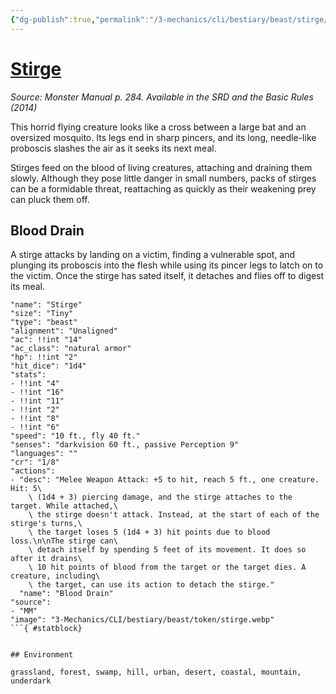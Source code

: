 ```yaml
---
{"dg-publish":true,"permalink":"/3-mechanics/cli/bestiary/beast/stirge/","tags":["ttrpg-cli/compendium/src/5e/mm","ttrpg-cli/monster/cr/1-8","ttrpg-cli/monster/environment/coastal","ttrpg-cli/monster/environment/desert","ttrpg-cli/monster/environment/forest","ttrpg-cli/monster/environment/grassland","ttrpg-cli/monster/environment/hill","ttrpg-cli/monster/environment/mountain","ttrpg-cli/monster/environment/swamp","ttrpg-cli/monster/environment/underdark","ttrpg-cli/monster/environment/urban","ttrpg-cli/monster/size/tiny","ttrpg-cli/monster/type/beast"]}
---
```


# [Stirge](3-Mechanics\CLI\bestiary\beast/stirge.md)
*Source: Monster Manual p. 284. Available in the <span title='Systems Reference Document (5.1)'>SRD</span> and the Basic Rules (2014)*  

This horrid flying creature looks like a cross between a large bat and an oversized mosquito. Its legs end in sharp pincers, and its long, needle-like proboscis slashes the air as it seeks its next meal.

Stirges feed on the blood of living creatures, attaching and draining them slowly. Although they pose little danger in small numbers, packs of stirges can be a formidable threat, reattaching as quickly as their weakening prey can pluck them off.

## Blood Drain

A stirge attacks by landing on a victim, finding a vulnerable spot, and plunging its proboscis into the flesh while using its pincer legs to latch on to the victim. Once the stirge has sated itself, it detaches and flies off to digest its meal.

```statblock
"name": "Stirge"
"size": "Tiny"
"type": "beast"
"alignment": "Unaligned"
"ac": !!int "14"
"ac_class": "natural armor"
"hp": !!int "2"
"hit_dice": "1d4"
"stats":
- !!int "4"
- !!int "16"
- !!int "11"
- !!int "2"
- !!int "8"
- !!int "6"
"speed": "10 ft., fly 40 ft."
"senses": "darkvision 60 ft., passive Perception 9"
"languages": ""
"cr": "1/8"
"actions":
- "desc": "Melee Weapon Attack: +5 to hit, reach 5 ft., one creature. Hit: 5\
    \ (1d4 + 3) piercing damage, and the stirge attaches to the target. While attached,\
    \ the stirge doesn't attack. Instead, at the start of each of the stirge's turns,\
    \ the target loses 5 (1d4 + 3) hit points due to blood loss.\n\nThe stirge can\
    \ detach itself by spending 5 feet of its movement. It does so after it drains\
    \ 10 hit points of blood from the target or the target dies. A creature, including\
    \ the target, can use its action to detach the stirge."
  "name": "Blood Drain"
"source":
- "MM"
"image": "3-Mechanics/CLI/bestiary/beast/token/stirge.webp"
```{ #statblock}


## Environment

grassland, forest, swamp, hill, urban, desert, coastal, mountain, underdark